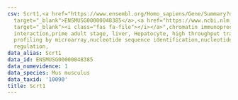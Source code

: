 ```yaml
---
csv: Scrt1,<a href="https://www.ensembl.org/Homo_sapiens/Gene/Summary?db=core;g=ENSMUSG00000048385"
  target="_blank">ENSMUSG00000048385</a>,<a href="https://www.ncbi.nlm.nih.gov/pubmed/23834426"
  target="_blank"><i class="fas fa-file"></i></a>",chromatin immunoprecipitation assay,direct
  interaction,prime adult stage, liver, Hepatocyte, high throughput transcription
  profiling by microarray,nucleotide sequence identification,nucleotide sequence identification,transcriptional
  regulation,
data_alias: Scrt1
data_id: ENSMUSG00000048385
data_numevidence: 1
data_species: Mus musculus
data_taxid: '10090'
title: Scrt1
---
```

